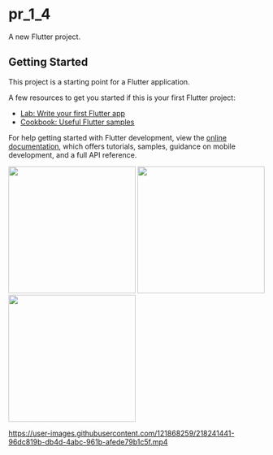 # pr_1_4

A new Flutter project.

## Getting Started

This project is a starting point for a Flutter application.

A few resources to get you started if this is your first Flutter project:

- [Lab: Write your first Flutter app](https://docs.flutter.dev/get-started/codelab)
- [Cookbook: Useful Flutter samples](https://docs.flutter.dev/cookbook)

For help getting started with Flutter development, view the
[online documentation](https://docs.flutter.dev/), which offers tutorials,
samples, guidance on mobile development, and a full API reference.

<img src = "https://user-images.githubusercontent.com/121868259/213864623-a2ef7c59-220c-4891-8fb0-6110a9e96b00.png" width="250px">
<img src = "https://user-images.githubusercontent.com/121868259/213864675-f7a85d26-4947-4939-b0ef-9be5fb7569b0.png" width="250px">
<img src = "https://user-images.githubusercontent.com/121868259/218241396-572d3011-1593-4e14-baea-5ed00bbc18a9.png" width="250px">

https://user-images.githubusercontent.com/121868259/218241441-96dc819b-db4d-4abc-961b-afede79b1c5f.mp4
